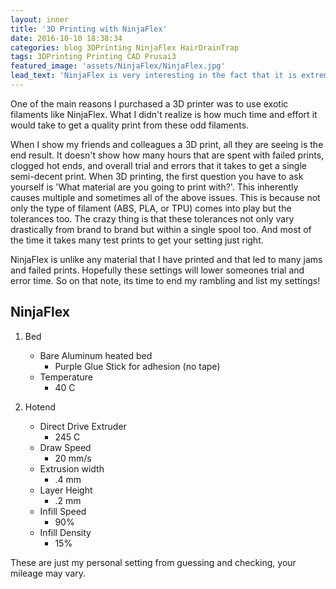 ```yaml
---
layout: inner
title: '3D Printing with NinjaFlex'
date: 2016-10-10 18:38:34
categories: blog 3DPrinting NinjaFlex HairDrainTrap
tags: 3DPrinting Printing CAD Prusai3
featured_image: 'assets/NinjaFlex/NinjaFlex.jpg'
lead_text: 'NinjaFlex is very interesting in the fact that it is extremely flexible and durable. However, these awesome features dont come without draw backs'
---
```


One of the main reasons I purchased a 3D printer was to use exotic filaments like NinjaFlex. What I didn't realize is how much time and effort it would take to get a quality print from these odd filaments.

When I show my friends and colleagues a 3D print, all they are seeing is the end result. It doesn't show how many hours that are spent with failed prints, clogged hot ends, and overall trial and errors that it takes to get a single semi-decent print. When 3D printing, the first question you have to ask yourself is 'What material are you going to print with?'. This inherently causes multiple and sometimes all of the above issues. This is because not only the type of filament (ABS, PLA, or TPU) comes into play but the tolerances too. The crazy thing is that these tolerances not only vary drastically from brand to brand but within a single spool too. And most of the time it takes many test prints to get your setting just right. 

NinjaFlex is unlike any material that I have printed and that led to many jams and failed prints. Hopefully these settings will lower someones trial and error time. So on that note, its time to end my rambling and list my settings!

## NinjaFlex

1. Bed
    - Bare Aluminum heated bed
        * Purple Glue Stick for adhesion (no tape)
    - Temperature
        * 40 C

2. Hotend
    - Direct Drive Extruder
        * 245 C
    - Draw Speed
        * 20 mm/s
    - Extrusion width 
        * .4 mm
    - Layer Height
        * .2 mm
    - Infill Speed
        * 90%
    - Infill Density
        * 15%

These are just my personal setting from guessing and checking, your mileage may vary.
